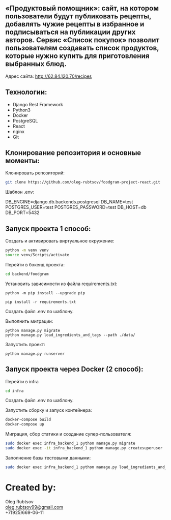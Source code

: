 ## «Продуктовый помощник»: сайт, на котором пользователи будут публиковать рецепты, добавлять чужие рецепты в избранное и подписываться на публикации других авторов. Сервис «Список покупок» позволит пользователям создавать список продуктов, которые нужно купить для приготовления выбранных блюд.

Адрес сайта: http://62.84.120.70/recipes

## Технологии:

- Django Rest Framework  
- Python3  
- Docker  
- PostgreSQL  
- React  
- nginx  
- Git  


## Клонирование репозитория и основные моменты:

Клонировать репозиторий:

```sh
git clone https://github.com/oleg-rubtsov/foodgram-project-react.git
```

Шаблон .env:

DB_ENGINE=django.db.backends.postgresql
DB_NAME=test
POSTGRES_USER=test
POSTGRES_PASSWORD=test
DB_HOST=db
DB_PORT=5432

## Запуск проекта 1 способ: 

Cоздать и активировать виртуальное окружение:

```sh
python -m venv venv
source venv/Scripts/activate
```
Перейти в бэкенд проекта:
 
```sh
cd backend/foodgram
```
Установить зависимости из файла requirements.txt:

```
python -m pip install --upgrade pip
```

```
pip install -r requirements.txt
```
Создать файл .env по шаблону.

Выполнить миграции:

```
python manage.py migrate
python manage.py load_ingredients_and_tags --path ./data/
```
Запустить проект:

```
python manage.py runserver
```

## Запуск проекта через Docker (2 способ):
Перейти в infra
```sh
cd infra
```
Создать файл .env по шаблону.

Запустить сборку и запуск контейнера:
```sh
docker-compose build
docker-compose up
```
Миграция, сбор статики и создание супер-пользователя:
```sh
sudo docker exec infra_backend_1 python manage.py migrate
sudo docker exec -it infra_backend_1 python manage.py createsuperuser
```
Заполнение базы тестовыми данными:
```sh
sudo docker exec infra_backend_1 python manage.py load_ingredients_and_tags
```
# Created by:

Oleg Rubtsov  
oleg.rubtsov99@gmail.com  
+7(925)669-06-11  

